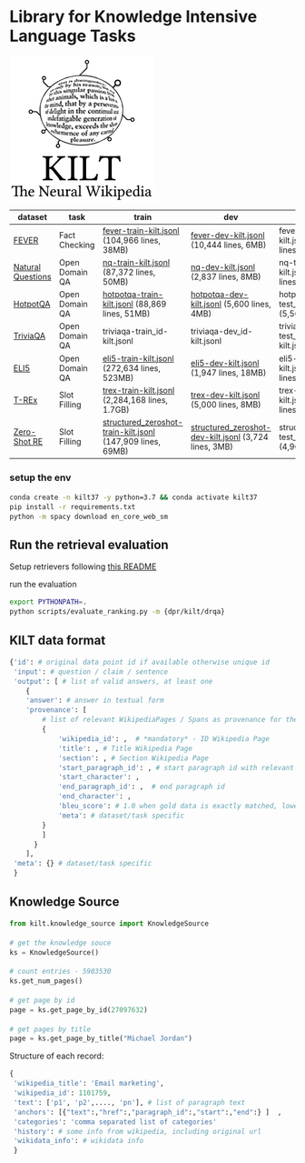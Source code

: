 # Library for Knowledge Intensive Language Tasks

<img align="middle" src="img/KILT.jpg" height="256" alt="KILT">


| dataset | task | train | dev | test |
| ------------- | ------------- | ------------- | ------------- | ------------- | 
| [FEVER](https://fever.ai) | Fact Checking | [fever-train-kilt.jsonl](http://dl.fbaipublicfiles.com/KILT/fever-train-kilt.jsonl) (104,966 lines, 38MB)  | [fever-dev-kilt.jsonl](http://dl.fbaipublicfiles.com/KILT/fever-dev-kilt.jsonl) (10,444 lines, 6MB) | fever-test_input-kilt.jsonl (10,100 lines) | 
| [Natural Questions](https://ai.google.com/research/NaturalQuestions) | Open Domain QA | [nq-train-kilt.jsonl](http://dl.fbaipublicfiles.com/KILT/nq-train-kilt.jsonl) (87,372 lines, 50MB) | [nq-dev-kilt.jsonl](http://dl.fbaipublicfiles.com/KILT/nq-dev-kilt.jsonl) (2,837 lines, 8MB) | nq-test_input-kilt.jsonl (1,444 lines) | 
| [HotpotQA](https://hotpotqa.github.io) | Open Domain QA | [hotpotqa-train-kilt.jsonl](http://dl.fbaipublicfiles.com/KILT/hotpotqa-train-kilt.jsonl) (88,869 lines, 51MB) | [hotpotqa-dev-kilt.jsonl](http://dl.fbaipublicfiles.com/KILT/hotpotqa-dev-kilt.jsonl) (5,600 lines, 4MB) | hotpotqa-test_input-kilt.jsonl (5,569 lines) |
| [TriviaQA](http://nlp.cs.washington.edu/triviaqa) | Open Domain QA | triviaqa-train_id-kilt.jsonl | triviaqa-dev_id-kilt.jsonl | triviaqa-test_id_input-kilt.jsonl |
| [ELI5](https://facebookresearch.github.io/ELI5/explore.html) | Open Domain QA | [eli5-train-kilt.jsonl](http://dl.fbaipublicfiles.com/KILT/eli5-train-kilt.jsonl) (272,634 lines, 523MB) | [eli5-dev-kilt.jsonl](http://dl.fbaipublicfiles.com/KILT/eli5-dev-kilt.jsonl) (1,947 lines, 18MB) | eli5-test_input-kilt.jsonl (1,040 lines) | 
| [T-REx](https://hadyelsahar.github.io/t-rex) | Slot Filling | [trex-train-kilt.jsonl](http://dl.fbaipublicfiles.com/KILT/trex-train-kilt.jsonl) (2,284,168 lines, 1.7GB) | [trex-dev-kilt.jsonl](http://dl.fbaipublicfiles.com/KILT/trex-dev-kilt.jsonl) (5,000 lines, 8MB) | trex-test_input-kilt.jsonl (5,000 lines) | 
| [Zero-Shot RE](http://nlp.cs.washington.edu/zeroshot) | Slot Filling | [structured_zeroshot-train-kilt.jsonl](http://dl.fbaipublicfiles.com/KILT/structured_zeroshot-train-kilt.jsonl) (147,909 lines, 69MB) | [structured_zeroshot-dev-kilt.jsonl](http://dl.fbaipublicfiles.com/KILT/structured_zeroshot-dev-kilt.jsonl) (3,724 lines, 3MB) | structured_zeroshot-test_input-kilt.jsonl (4,966 lines) |
 

### setup the env

```bash
conda create -n kilt37 -y python=3.7 && conda activate kilt37
pip install -r requirements.txt
python -m spacy download en_core_web_sm
```

## Run the retrieval evaluation

Setup retrievers following [this README](kilt/retrievers/README.md)

run the evaluation
```bash
export PYTHONPATH=.
python scripts/evaluate_ranking.py -m {dpr/kilt/drqa}
```

## KILT data format

```python
{'id': # original data point id if available otherwise unique id
 'input': # question / claim / sentence
 'output': [ # list of valid answers, at least one
    {
    'answer': # answer in textual form
    'provenance': [
        # list of relevant WikipediaPages / Spans as provenance for the answer from the ks
        {
            'wikipedia_id': ,  # *mandatory* - ID Wikipedia Page
            'title': , # Title Wikipedia Page
            'section': , # Section Wikipedia Page
            'start_paragraph_id': , # start paragraph id with relevant info
            'start_character': , 
            'end_paragraph_id': ,  # end paragraph id
            'end_character': , 
            'bleu_score': # 1.0 when gold data is exactly matched, lower for fuzzy matches 
            'meta': # dataset/task specific
        }
        ] 
      }
    ],
 'meta': {} # dataset/task specific
 }
```


## Knowledge Source

```python
from kilt.knowledge_source import KnowledgeSource

# get the knowledge souce
ks = KnowledgeSource()

# count entries - 5903530
ks.get_num_pages()

# get page by id
page = ks.get_page_by_id(27097632)

# get pages by title
page = ks.get_page_by_title("Michael Jordan")
```


Structure of each record:
```python
{
 'wikipedia_title': 'Email marketing',
 'wikipedia_id': 1101759, 
 'text': ['p1', 'p2',...., 'pn'], # list of paragraph text
 'anchors': [{"text":,"href":,"paragraph_id":,"start":,"end":} ]  , 
 'categories': 'comma separated list of categories'
 'history': # some info from wikipedia, including original url
 'wikidata_info': # wikidata info
 }
```
